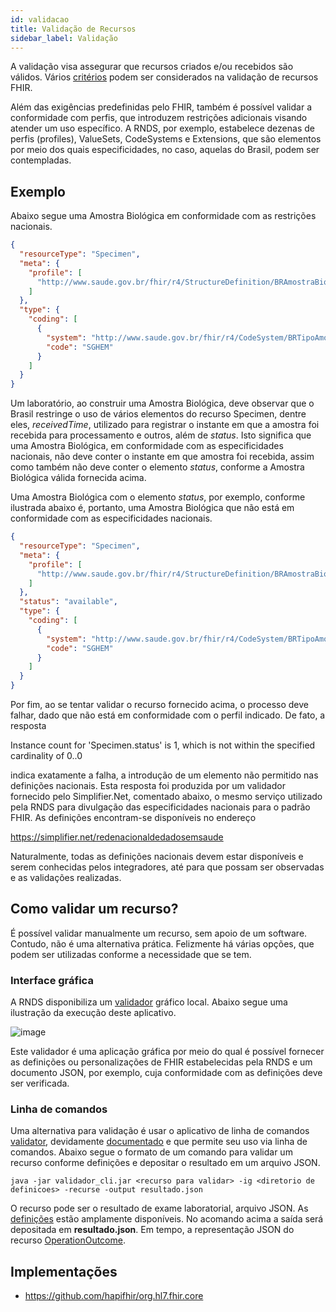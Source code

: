 ```yaml
---
id: validacao
title: Validação de Recursos
sidebar_label: Validação
---
```


A validação visa assegurar que recursos criados e/ou recebidos são válidos. Vários [critérios](https://www.hl7.org/fhir/validation.html) podem ser considerados na validação de recursos FHIR.

Além das exigências predefinidas pelo FHIR, também é possível validar a conformidade com perfis, que introduzem restrições adicionais visando atender um uso específico. A RNDS, por exemplo, estabelece dezenas de perfis (profiles), ValueSets, CodeSystems e Extensions, que são elementos por meio dos quais especificidades, no caso, aquelas do Brasil, podem ser contempladas.

## Exemplo

Abaixo segue uma Amostra Biológica em conformidade com as restrições nacionais.

```json
{
  "resourceType": "Specimen",
  "meta": {
    "profile": [
      "http://www.saude.gov.br/fhir/r4/StructureDefinition/BRAmostraBiologica-1.0"
    ]
  },
  "type": {
    "coding": [
      {
        "system": "http://www.saude.gov.br/fhir/r4/CodeSystem/BRTipoAmostraGAL",
        "code": "SGHEM"
      }
    ]
  }
}
```

Um laboratório, ao construir uma Amostra Biológica, deve observar que o Brasil restringe o uso de vários elementos do recurso Specimen, dentre eles, _receivedTime_, utilizado para registrar o instante em que a amostra foi recebida para processamento e outros, além de _status_. Isto significa que uma Amostra Biológica, em conformidade com as especificidades nacionais, não deve conter o instante em que amostra foi recebida, assim como também não deve conter o elemento _status_, conforme a Amostra Biológica válida fornecida acima.

Uma Amostra Biológica com o elemento _status_, por exemplo, conforme ilustrada abaixo é, portanto, uma Amostra Biológica que não está em conformidade com as especificidades nacionais.

```json
{
  "resourceType": "Specimen",
  "meta": {
    "profile": [
      "http://www.saude.gov.br/fhir/r4/StructureDefinition/BRAmostraBiologica-1.0"
    ]
  },
  "status": "available",
  "type": {
    "coding": [
      {
        "system": "http://www.saude.gov.br/fhir/r4/CodeSystem/BRTipoAmostraGAL",
        "code": "SGHEM"
      }
    ]
  }
}
```

Por fim, ao se tentar validar o recurso fornecido acima, o processo deve falhar, dado que não está em conformidade com o perfil indicado. De fato,
a resposta

Instance count for 'Specimen.status' is 1, which is not within the specified cardinality of 0..0

indica exatamente a falha, a introdução de um elemento não permitido
nas definições nacionais. Esta resposta foi produzida por um validador
fornecido pelo Simplifier.Net, comentado abaixo, o mesmo serviço utilizado pela RNDS para divulgação das especificidades nacionais para o padrão FHIR. As definições encontram-se disponíveis no endereço

https://simplifier.net/redenacionaldedadosemsaude

Naturalmente, todas as definições nacionais devem estar disponíveis e serem conhecidas pelos integradores, até para que possam ser observadas e as validações realizadas.

## Como validar um recurso?

É possível validar manualmente um recurso, sem apoio de um software. Contudo, não é uma alternativa prática. Felizmente há várias opções, que podem ser utilizadas conforme a necessidade que se tem.

### Interface gráfica

A RNDS disponibiliza um [validador](https://doc-0k-b0-docs.googleusercontent.com/docs/securesc/pv16ckcadsrom8ll89o65she880al4qi/je4967phlp7b1fhq5kovqf8gnaakio7m/1599249225000/10214180060604046643/00115241587149400156/19c5hNwXv8qZk8Ylq-PJAnTFPr8_d5z8n?e=download&authuser=0&nonce=m7h2r4gkh32jk&user=00115241587149400156&hash=31u37radoua6t6fot61ga1qad9qsauev) gráfico local. Abaixo segue uma ilustração da execução deste aplicativo.

![image](https://user-images.githubusercontent.com/1735792/92491044-21244600-f1c8-11ea-921b-541e9b77d967.png)

Este validador é uma aplicação gráfica por meio do qual é possível fornecer as definições ou personalizações
de FHIR estabelecidas pela RNDS e um documento JSON, por exemplo, cuja conformidade com as definições
deve ser verificada.

### Linha de comandos

Uma alternativa para validação é usar o aplicativo de linha de comandos [validator](https://github.com/hapifhir/org.hl7.fhir.core/), devidamente [documentado](https://confluence.hl7.org/display/FHIR/Using+the+FHIR+Validator) e que permite seu uso via linha de comandos. Abaixo segue o formato de um comando para validar um recurso conforme definições e depositar o resultado em um arquivo JSON.

```shell
java -jar validador_cli.jar <recurso para validar> -ig <diretorio de definicoes> -recurse -output resultado.json
```

O recurso pode ser o resultado de exame laboratorial, arquivo JSON. As [definições](../definicoes) estão amplamente disponíveis.
No acomando acima a saída será depositada em **resultado.json**. Em tempo, a representação JSON do recurso [OperationOutcome](http://hl7.org/fhir/operationoutcome.html).

## Implementações

- https://github.com/hapifhir/org.hl7.fhir.core
